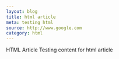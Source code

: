 ```yaml
---
layout: blog
title: html article
meta: testing html
source: http://www.google.com
category: html
---
```

HTML Article
Testing content for html article